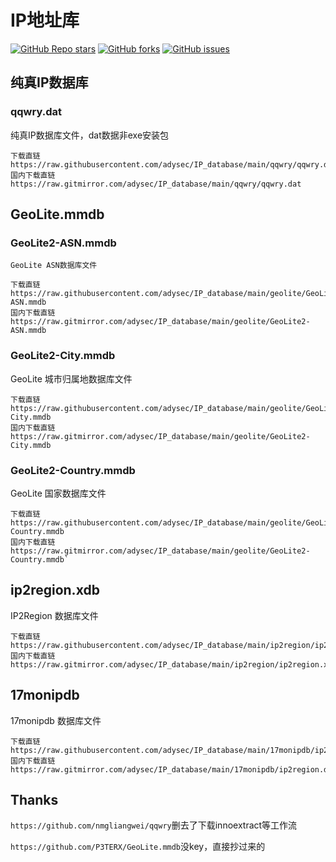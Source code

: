 # IP地址库
<a href="https://github.com/adysec/IP_database/stargazers"><img alt="GitHub Repo stars" src="https://img.shields.io/github/stars/adysec/IP_database?color=yellow&logo=riseup&logoColor=yellow&style=flat-square"></a>
<a href="https://github.com/adysec/IP_database/network/members"><img alt="GitHub forks" src="https://img.shields.io/github/forks/adysec/IP_database?color=orange&style=flat-square"></a>
<a href="https://github.com/adysec/IP_database/issues"><img alt="GitHub issues" src="https://img.shields.io/github/issues/adysec/IP_database?color=red&style=flat-square"></a>

## 纯真IP数据库
### qqwry.dat
纯真IP数据库文件，dat数据非exe安装包
```
下载直链
https://raw.githubusercontent.com/adysec/IP_database/main/qqwry/qqwry.dat
国内下载直链
https://raw.gitmirror.com/adysec/IP_database/main/qqwry/qqwry.dat
```
## GeoLite.mmdb
### GeoLite2-ASN.mmdb
```
GeoLite ASN数据库文件

下载直链
https://raw.githubusercontent.com/adysec/IP_database/main/geolite/GeoLite2-ASN.mmdb
国内下载直链
https://raw.gitmirror.com/adysec/IP_database/main/geolite/GeoLite2-ASN.mmdb
```

### GeoLite2-City.mmdb
GeoLite 城市归属地数据库文件
```
下载直链
https://raw.githubusercontent.com/adysec/IP_database/main/geolite/GeoLite2-City.mmdb
国内下载直链
https://raw.gitmirror.com/adysec/IP_database/main/geolite/GeoLite2-City.mmdb
```

### GeoLite2-Country.mmdb
GeoLite 国家数据库文件
```
下载直链
https://raw.githubusercontent.com/adysec/IP_database/main/geolite/GeoLite2-Country.mmdb
国内下载直链
https://raw.gitmirror.com/adysec/IP_database/main/geolite/GeoLite2-Country.mmdb`
```
## ip2region.xdb
IP2Region 数据库文件
```
下载直链
https://raw.githubusercontent.com/adysec/IP_database/main/ip2region/ip2region.xdb
国内下载直链
https://raw.gitmirror.com/adysec/IP_database/main/ip2region/ip2region.xdb
```
## 17monipdb
17monipdb 数据库文件
```
下载直链
https://raw.githubusercontent.com/adysec/IP_database/main/17monipdb/ip2region.dat
国内下载直链
https://raw.gitmirror.com/adysec/IP_database/main/17monipdb/ip2region.dat
```
## Thanks
`https://github.com/nmgliangwei/qqwry`删去了下载innoextract等工作流

`https://github.com/P3TERX/GeoLite.mmdb`没key，直接抄过来的
